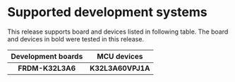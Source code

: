 # Supported development systems

This release supports board and devices listed in following table. The board and devices in bold were tested in this release.

|Development boards|MCU devices|
|:--:              |:--:       |
|**FRDM-K32L3A6**|**K32L3A60VPJ1A**|
